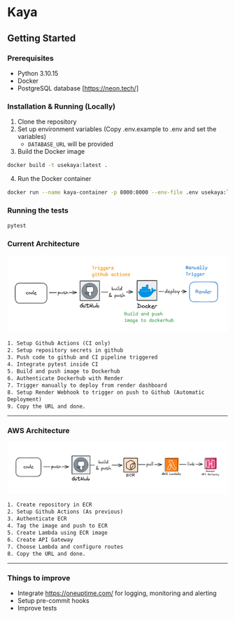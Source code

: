 # Kaya


## Getting Started

### Prerequisites
- Python 3.10.15
- Docker
- PostgreSQL database [https://neon.tech/]

### Installation & Running (Locally)
1. Clone the repository
2. Set up environment variables (Copy .env.example to .env and set the variables)
    - `DATABASE_URL` will be provided
3. Build the Docker image
```bash
docker build -t usekaya:latest .
```
4. Run the Docker container
```bash
docker run --name kaya-container -p 8000:8000 --env-file .env usekaya:latest
```

### Running the tests
```bash
pytest
```

### Current Architecture
![Current Architecture](./docs/current.png)
```
1. Setup Github Actions (CI only)
2. Setup repository secrets in github
3. Push code to github and CI pipeline triggered
4. Integrate pytest inside CI
5. Build and push image to Dockerhub
6. Authenticate Dockerhub with Render
7. Trigger manually to deploy from render dashboard
8. Setup Render Webhook to trigger on push to Github (Automatic Deployment)
9. Copy the URL and done.
```
------------------------------------------

### AWS Architecture
![AWS Architecture](./docs/aws.png)
```
1. Create repository in ECR
2. Setup Github Actions (As previous)
3. Authenticate ECR
4. Tag the image and push to ECR
5. Create Lambda using ECR image
6. Create API Gateway
7. Choose Lambda and configure routes
8. Copy the URL and done.
```

------------------------------------------
### Things to improve
- Integrate https://oneuptime.com/ for logging, monitoring and alerting
- Setup pre-commit hooks
- Improve tests

